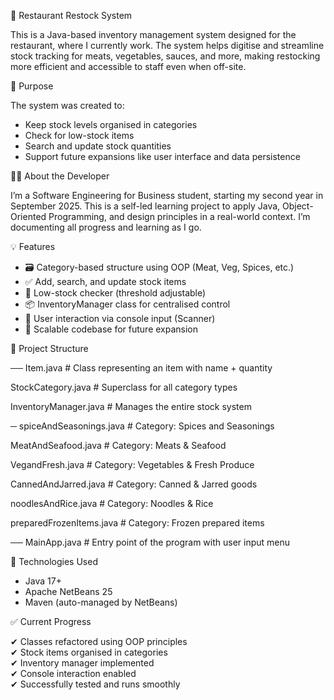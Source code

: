🍜 Restaurant Restock System

This is a Java-based inventory management system designed for 
the restaurant, where I currently work. The system helps digitise and 
streamline stock tracking for meats, vegetables, sauces, and more,
making restocking more efficient and accessible to staff even when off-site.

📌 Purpose

The system was created to:
- Keep stock levels organised in categories
- Check for low-stock items
- Search and update stock quantities
- Support future expansions like user interface and data persistence

👨‍💻 About the Developer

I’m a Software Engineering for Business student, starting my second year in September 2025. 
This is a self-led learning project to apply Java, Object-Oriented Programming, 
and design principles in a real-world context. 
I’m documenting all progress and learning as I go.

💡 Features

- 🗃️ Category-based structure using OOP (Meat, Veg, Spices, etc.)
- ✅ Add, search, and update stock items
- 🔎 Low-stock checker (threshold adjustable)
- 📦 InventoryManager class for centralised control
- 🧪 User interaction via console input (Scanner)
- 🧱 Scalable codebase for future expansion

🧱 Project Structure

── Item.java # Class representing an item with name + quantity

 StockCategory.java # Superclass for all category types

 InventoryManager.java # Manages the entire stock system


─ spiceAndSeasonings.java # Category: Spices and Seasonings

MeatAndSeafood.java # Category: Meats & Seafood

VegandFresh.java # Category: Vegetables & Fresh Produce

CannedAndJarred.java # Category: Canned & Jarred goods

noodlesAndRice.java # Category: Noodles & Rice

preparedFrozenItems.java # Category: Frozen prepared items

── MainApp.java # Entry point of the program with user input menu

🔧 Technologies Used

- Java 17+  
- Apache NetBeans 25  
- Maven (auto-managed by NetBeans)

✅ Current Progress

✔ Classes refactored using OOP principles  
✔ Stock items organised in categories  
✔ Inventory manager implemented  
✔ Console interaction enabled  
✔ Successfully tested and runs smoothly 
